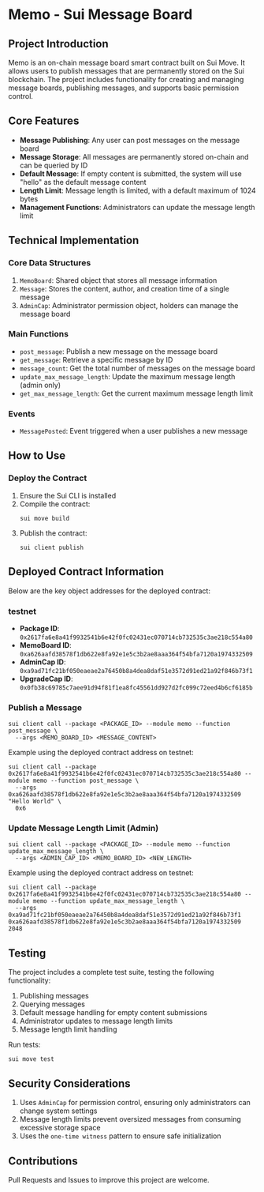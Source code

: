 # Memo - Sui Message Board

## Project Introduction

Memo is an on-chain message board smart contract built on Sui Move. It allows users to publish messages that are permanently stored on the Sui blockchain.
The project includes functionality for creating and managing message boards, publishing messages, and supports basic permission control.

## Core Features

- **Message Publishing**: Any user can post messages on the message board
- **Message Storage**: All messages are permanently stored on-chain and can be queried by ID
- **Default Message**: If empty content is submitted, the system will use "hello" as the default message content
- **Length Limit**: Message length is limited, with a default maximum of 1024 bytes
- **Management Functions**: Administrators can update the message length limit

## Technical Implementation

### Core Data Structures

1. `MemoBoard`: Shared object that stores all message information
2. `Message`: Stores the content, author, and creation time of a single message
3. `AdminCap`: Administrator permission object, holders can manage the message board

### Main Functions

- `post_message`: Publish a new message on the message board
- `get_message`: Retrieve a specific message by ID
- `message_count`: Get the total number of messages on the message board
- `update_max_message_length`: Update the maximum message length (admin only)
- `get_max_message_length`: Get the current maximum message length limit

### Events

- `MessagePosted`: Event triggered when a user publishes a new message

## How to Use

### Deploy the Contract

1. Ensure the Sui CLI is installed
2. Compile the contract:
   ```
   sui move build
   ```
3. Publish the contract:
   ```
   sui client publish
   ```

## Deployed Contract Information

Below are the key object addresses for the deployed contract:

### testnet

- **Package ID**: `0x2617fa6e8a41f9932541b6e42f0fc02431ec070714cb732535c3ae218c554a80`
- **MemoBoard ID**: `0xa626aafd38578f1db622e8fa92e1e5c3b2ae8aaa364f54bfa7120a1974332509`
- **AdminCap ID**: `0xa9ad71fc21bf050eaeae2a76450b8a4dea8daf51e3572d91ed21a92f846b73f1`
- **UpgradeCap ID**: `0x0fb38c69785c7aee91d94f81f1ea8fc45561dd927d2fc099c72eed4b6cf6185b`

### Publish a Message

```
sui client call --package <PACKAGE_ID> --module memo --function post_message \
  --args <MEMO_BOARD_ID> <MESSAGE_CONTENT>
```

Example using the deployed contract address on testnet:

```
sui client call --package 0x2617fa6e8a41f9932541b6e42f0fc02431ec070714cb732535c3ae218c554a80 --module memo --function post_message \
  --args 0xa626aafd38578f1db622e8fa92e1e5c3b2ae8aaa364f54bfa7120a1974332509 "Hello World" \
  0x6
```

### Update Message Length Limit (Admin)

```
sui client call --package <PACKAGE_ID> --module memo --function update_max_message_length \
  --args <ADMIN_CAP_ID> <MEMO_BOARD_ID> <NEW_LENGTH>
```

Example using the deployed contract address on testnet:

```
sui client call --package 0x2617fa6e8a41f9932541b6e42f0fc02431ec070714cb732535c3ae218c554a80 --module memo --function update_max_message_length \
  --args 0xa9ad71fc21bf050eaeae2a76450b8a4dea8daf51e3572d91ed21a92f846b73f1 0xa626aafd38578f1db622e8fa92e1e5c3b2ae8aaa364f54bfa7120a1974332509 2048
```

## Testing

The project includes a complete test suite, testing the following functionality:

1. Publishing messages
2. Querying messages
3. Default message handling for empty content submissions
4. Administrator updates to message length limits
5. Message length limit handling

Run tests:

```
sui move test
```

## Security Considerations

1. Uses `AdminCap` for permission control, ensuring only administrators can change system settings
2. Message length limits prevent oversized messages from consuming excessive storage space
3. Uses the `one-time witness` pattern to ensure safe initialization

## Contributions

Pull Requests and Issues to improve this project are welcome.
